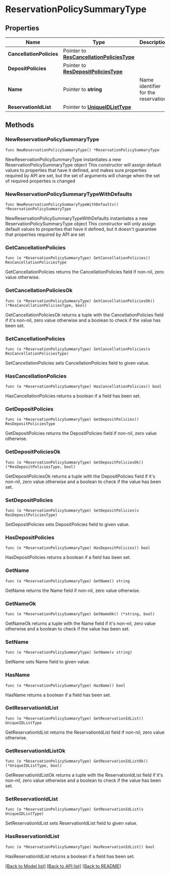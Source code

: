 # ReservationPolicySummaryType

## Properties

Name | Type | Description | Notes
------------ | ------------- | ------------- | -------------
**CancellationPolicies** | Pointer to [**ResCancellationPoliciesType**](ResCancellationPoliciesType.md) |  | [optional] 
**DepositPolicies** | Pointer to [**ResDepositPoliciesType**](ResDepositPoliciesType.md) |  | [optional] 
**Name** | Pointer to **string** | Name identifier for the reservation. | [optional] 
**ReservationIdList** | Pointer to [**UniqueIDListType**](UniqueIDListType.md) |  | [optional] 

## Methods

### NewReservationPolicySummaryType

`func NewReservationPolicySummaryType() *ReservationPolicySummaryType`

NewReservationPolicySummaryType instantiates a new ReservationPolicySummaryType object
This constructor will assign default values to properties that have it defined,
and makes sure properties required by API are set, but the set of arguments
will change when the set of required properties is changed

### NewReservationPolicySummaryTypeWithDefaults

`func NewReservationPolicySummaryTypeWithDefaults() *ReservationPolicySummaryType`

NewReservationPolicySummaryTypeWithDefaults instantiates a new ReservationPolicySummaryType object
This constructor will only assign default values to properties that have it defined,
but it doesn't guarantee that properties required by API are set

### GetCancellationPolicies

`func (o *ReservationPolicySummaryType) GetCancellationPolicies() ResCancellationPoliciesType`

GetCancellationPolicies returns the CancellationPolicies field if non-nil, zero value otherwise.

### GetCancellationPoliciesOk

`func (o *ReservationPolicySummaryType) GetCancellationPoliciesOk() (*ResCancellationPoliciesType, bool)`

GetCancellationPoliciesOk returns a tuple with the CancellationPolicies field if it's non-nil, zero value otherwise
and a boolean to check if the value has been set.

### SetCancellationPolicies

`func (o *ReservationPolicySummaryType) SetCancellationPolicies(v ResCancellationPoliciesType)`

SetCancellationPolicies sets CancellationPolicies field to given value.

### HasCancellationPolicies

`func (o *ReservationPolicySummaryType) HasCancellationPolicies() bool`

HasCancellationPolicies returns a boolean if a field has been set.

### GetDepositPolicies

`func (o *ReservationPolicySummaryType) GetDepositPolicies() ResDepositPoliciesType`

GetDepositPolicies returns the DepositPolicies field if non-nil, zero value otherwise.

### GetDepositPoliciesOk

`func (o *ReservationPolicySummaryType) GetDepositPoliciesOk() (*ResDepositPoliciesType, bool)`

GetDepositPoliciesOk returns a tuple with the DepositPolicies field if it's non-nil, zero value otherwise
and a boolean to check if the value has been set.

### SetDepositPolicies

`func (o *ReservationPolicySummaryType) SetDepositPolicies(v ResDepositPoliciesType)`

SetDepositPolicies sets DepositPolicies field to given value.

### HasDepositPolicies

`func (o *ReservationPolicySummaryType) HasDepositPolicies() bool`

HasDepositPolicies returns a boolean if a field has been set.

### GetName

`func (o *ReservationPolicySummaryType) GetName() string`

GetName returns the Name field if non-nil, zero value otherwise.

### GetNameOk

`func (o *ReservationPolicySummaryType) GetNameOk() (*string, bool)`

GetNameOk returns a tuple with the Name field if it's non-nil, zero value otherwise
and a boolean to check if the value has been set.

### SetName

`func (o *ReservationPolicySummaryType) SetName(v string)`

SetName sets Name field to given value.

### HasName

`func (o *ReservationPolicySummaryType) HasName() bool`

HasName returns a boolean if a field has been set.

### GetReservationIdList

`func (o *ReservationPolicySummaryType) GetReservationIdList() UniqueIDListType`

GetReservationIdList returns the ReservationIdList field if non-nil, zero value otherwise.

### GetReservationIdListOk

`func (o *ReservationPolicySummaryType) GetReservationIdListOk() (*UniqueIDListType, bool)`

GetReservationIdListOk returns a tuple with the ReservationIdList field if it's non-nil, zero value otherwise
and a boolean to check if the value has been set.

### SetReservationIdList

`func (o *ReservationPolicySummaryType) SetReservationIdList(v UniqueIDListType)`

SetReservationIdList sets ReservationIdList field to given value.

### HasReservationIdList

`func (o *ReservationPolicySummaryType) HasReservationIdList() bool`

HasReservationIdList returns a boolean if a field has been set.


[[Back to Model list]](../README.md#documentation-for-models) [[Back to API list]](../README.md#documentation-for-api-endpoints) [[Back to README]](../README.md)


